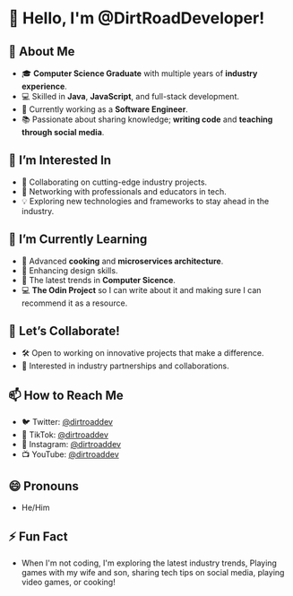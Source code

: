 # 👋 Hello, I'm @DirtRoadDeveloper!

## 🚀 About Me

- 🎓 **Computer Science Graduate** with multiple years of **industry experience**.
- 💻 Skilled in **Java**, **JavaScript**, and full-stack development.
- 🏢 Currently working as a **Software Engineer**. 
- 📚 Passionate about sharing knowledge; **writing code** and **teaching through social media**.

## 👀 I’m Interested In

- 🧩 Collaborating on cutting-edge industry projects.
- 🤝 Networking with professionals and educators in tech.
- 💡 Exploring new technologies and frameworks to stay ahead in the industry.

## 🌱 I’m Currently Learning

- 🔭 Advanced **cooking** and **microservices architecture**.
- 🎨 Enhancing design skills.
- 🚀 The latest trends in **Computer Sicence**.
- 💻 **The Odin Project** so I can write about it and making sure I can recommend it as a resource.

## 💞️ Let’s Collaborate!

- 🛠 Open to working on innovative projects that make a difference.
- 🤝 Interested in industry partnerships and collaborations.

## 📫 How to Reach Me


<!-- - 💼 LinkedIn: [Ron Goodwin](https://www.linkedin.com/in/ronaldgoodwindev/) -->
- 🐦 Twitter: [@dirtroaddev](https://x.com/dirtroaddev)
- 🎵 TikTok: [@dirtroaddev](https://www.tiktok.com/@dirtroaddeveloper)
- 📸 Instagram: [@dirtroaddev](https://www.instagram.com/dirtroaddev)
- 📺 YouTube: [@dirtroaddev](https://www.youtube.com/@dirtroaddev)

## 😄 Pronouns

- He/Him

## ⚡ Fun Fact

- When I'm not coding, I'm exploring the latest industry trends, Playing games with my wife and son, sharing tech tips on social media, playing video games, or cooking!
